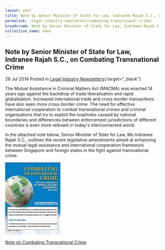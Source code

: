 ```yaml
---
layout: post
title: Note by Senior Minister of State for Law, Indranee Rajah S.C., on Combating Transnational Crime
permalink: /legal-industry-newsletter/combating-transitional-crime/
breadcrumb: Note by Senior Minister of State for Law, Indranee Rajah S.C., on Combating Transnational Crime
collection_name: news
---
```


<style>
  .image {width: 200px;}
  .image img {max-width: 100%;}
</style>

Note by Senior Minister of State for Law, Indranee Rajah S.C., on Combating Transnational Crime
---

29 Jul 2014 Posted in [Legal Industry Newsletters](/news/legal-industry-newsletters/){:target="_blank"}

The Mutual Assistance in Criminal Matters Act (MACMA) was enacted 14 years ago against the backdrop of trade liberalisation and rapid globalisation. Increased international trade and cross-border transactions have also seen more cross-border crime. The need for effective international cooperation to combat transnational crimes and criminal organisations that try to exploit the loopholes caused by national boundaries and differences between enforcement jurisdictions of different countries is even more relevant in today's interconnected world.


In the attached note below, Senior Minister of State for Law, Ms Indranee Rajah S.C., outlines the recent legislative amendments aimed at enhancing the mutual legal assistance and international cooperation framework between Singapore and foreign states in the fight against transnational crime.

<div class="image">
  <a href="/files/MACMA_2014_Newsletter.pdf/">
    <img src="/images/1412049820721.jpg/">
  </a>
</div>

<a href="/files/MACMA_2014_Newsletter.pdf/">Note on Combating Transnational Crime</a>

